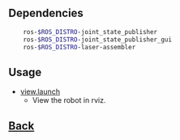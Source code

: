 ## Dependencies
```bash
    ros-$ROS_DISTRO-joint_state_publisher
    ros-$ROS_DISTRO-joint_state_publisher_gui
    ros-$ROS_DISTRO-laser-assembler 
```

## Usage   
- [view.launch](./launch/view.launch)
    - View the robot in rviz.

## [Back](../README.md#usage)